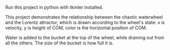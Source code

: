 Run this project in python with tkinter installed.

This project demonstrates the relationship between the chaotic waterwheel and the Lorentz attractor, which is drawn according to the wheel's state: x is velocity, y is height of COM, color is the horizontal position of COM.

Water is added to the bucket at the top of the wheel, while draining out from all the others. The size of the bucket is how full it is.